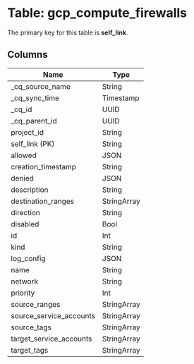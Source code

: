 # Table: gcp_compute_firewalls



The primary key for this table is **self_link**.



## Columns
| Name          | Type          |
| ------------- | ------------- |
|_cq_source_name|String|
|_cq_sync_time|Timestamp|
|_cq_id|UUID|
|_cq_parent_id|UUID|
|project_id|String|
|self_link (PK)|String|
|allowed|JSON|
|creation_timestamp|String|
|denied|JSON|
|description|String|
|destination_ranges|StringArray|
|direction|String|
|disabled|Bool|
|id|Int|
|kind|String|
|log_config|JSON|
|name|String|
|network|String|
|priority|Int|
|source_ranges|StringArray|
|source_service_accounts|StringArray|
|source_tags|StringArray|
|target_service_accounts|StringArray|
|target_tags|StringArray|